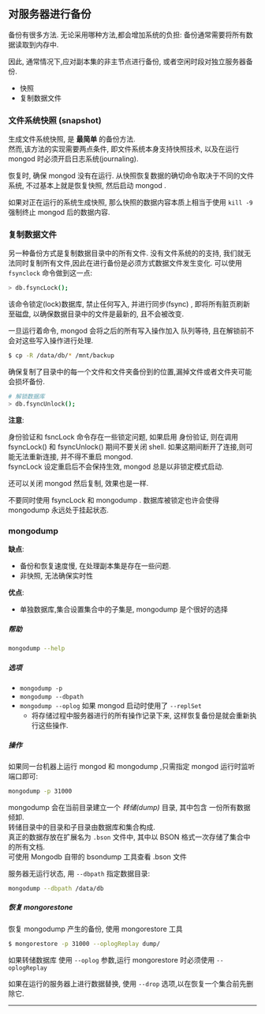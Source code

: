 ## 对服务器进行备份

备份有很多方法. 无论采用哪种方法,都会增加系统的负担: 备份通常需要将所有数据读取到内存中.  

因此, 通常情况下,应对副本集的非主节点进行备份, 或者空闲时段对独立服务器备份.  


- 快照
- 复制数据文件

### 文件系统快照 (snapshot)

生成文件系统快照, 是 __最简单__ 的备份方法.  
然而,该方法的实现需要两点条件, 即文件系统本身支持快照技术, 以及在运行 mongod 时必须开启日志系统(journaling).  

恢复时, 确保 mongod 没有在运行. 从快照恢复数据的确切命令取决于不同的文件系统, 不过基本上就是恢复快照,
然后启动 mongod .  

如果对正在运行的系统生成快照, 那么快照的数据内容本质上相当于使用 `kill -9` 强制终止 mongod 后的数据内容.  

### 复制数据文件

另一种备份方式是复制数据目录中的所有文件. 没有文件系统的的支持, 我们就无法同时复制所有文件,因此在进行备份是必须方式数据文件发生变化. 可以使用 `fsynclock` 命令做到这一点:  

```bash
> db.fsyncLock();
```

该命令锁定(lock)数据库, 禁止任何写入, 并进行同步(fsync) , 即将所有脏页刷新至磁盘, 以确保数据目录中的文件是最新的, 且不会被改变.  

一旦运行着命令, mongod 会将之后的所有写入操作加入 队列等待, 且在解锁前不会对这些写入操作进行处理.  

```bash
$ cp -R /data/db/* /mnt/backup
```

确保复制了目录中的每一个文件和文件夹备份到的位置,漏掉文件或者文件夹可能会损坏备份.  

```bash
# 解锁数据库
> db.fsyncUnlock();
```

**注意**:  

身份验证和 fsncLock 命令存在一些锁定问题, 如果启用 身份验证, 则在调用 fsyncLock() 和 fsyncUnlock() 期间不要关闭 shell.
如果这期间断开了连接,则可能无法重新连接, 并不得不重启 mongod.  
fsyncLock 设定重启后不会保持生效, mongod 总是以非锁定模式启动.  

还可以关闭 mongod 然后复制, 效果也是一样.  

不要同时使用 fsyncLock 和 mongodump . 数据库被锁定也许会使得 mongodump 永远处于挂起状态.  

### mongodump

__缺点__:  
- 备份和恢复速度慢, 在处理副本集是存在一些问题.  
- 非快照, 无法确保实时性

__优点__:  
- 单独数据库,集合设置集合中的子集是, mongodump 是个很好的选择

##### 帮助

```bash
mongodump --help
```

##### 选项

- `mongodump -p`
- `mongodump --dbpath`
- `mongodump --oplog` 如果 mongod 启动时使用了 `--replSet`
    - 将存储过程中服务器进行的所有操作记录下来, 这样恢复备份是就会重新执行这些操作.


##### 操作

如果同一台机器上运行 mongod 和 mongodump ,只需指定 mongod 运行时监听端口即可:  

```bash
mongodump -p 31000
```

mongodump 会在当前目录建立一个 _转储(dump)_ 目录, 其中包含 一份所有数据倾卸.  
转储目录中的目录和子目录由数据库和集合构成.  
真正的数据存放在扩展名为 `.bson` 文件中, 其中以 BSON 格式一次存储了集合中的所有文档.  
可使用 Mongodb 自带的 bsondump 工具查看 .bson 文件

服务器无运行状态, 用 `--dbpath` 指定数据目录:  

```bash
mongodump --dbpath /data/db
```

##### 恢复 mongorestone

恢复 mongodump 产生的备份, 使用 mongorestore 工具

```bash
$ mongorestore -p 31000 --oplogReplay dump/
```

如果转储数据库 使用 `--oplog` 参数,运行 mongorestore 时必须使用 `--oplogReplay`

如果在运行的服务器上进行数据替换, 使用 `--drop` 选项,以在恢复一个集合前先删除它.  




- - -
